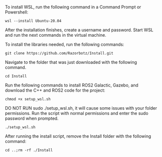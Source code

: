 To install WSL, run the following command in a Command Prompt or Powershell:

```
wsl --install Ubuntu-20.04
```

After the installation finishes, create a username and password. Start WSL and run the next commands in the virtual machine.

To install the libraries needed, run the following commands:

```
git clone https://github.com/Razorbotz/Install.git
```

Navigate to the folder that was just downloaded with the following command. 

```
cd Install
```

Run the following commands to install ROS2 Galactic, Gazebo, and download the C++ and ROS2 code for the project:

```
chmod +x setup_wsl.sh
```

DO NOT RUN sudo ./setup_wsl.sh, it will cause some issues with your folder permissions. Run the script with normal permissions and enter the sudo password when prompted.

```
./setup_wsl.sh
```

After running the install script, remove the Install folder with the following command:
```
cd ..;rm -rf ./Install
```
